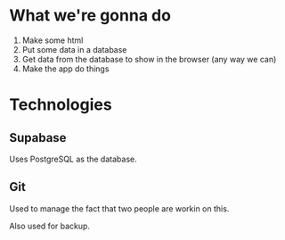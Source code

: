 
# What we're gonna do

1. Make some html
2. Put some data in a database
3. Get data from the database to show in the browser (any way we can)
4. Make the app do things

# Technologies

## Supabase

Uses PostgreSQL as the database.

## Git

Used to manage the fact that two people are workin on this.

Also used for backup.